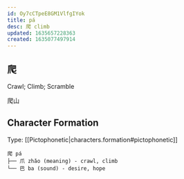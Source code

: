 ```yaml
---
id: Oy7cCTpeE8GM1VlfgIYok
title: pá
desc: 爬 climb
updated: 1635657228363
created: 1635077497914
---
```


## 爬

Crawl; Climb; Scramble

爬山

## Character Formation

Type: [[Pictophonetic|characters.formation#pictophonetic]]

```
爬 pá 
├── 爪 zhǎo (meaning) - crawl, climb
└── 巴 ba (sound) - desire, hope
```
